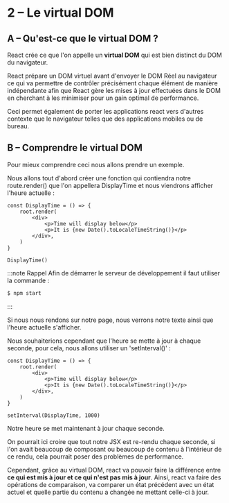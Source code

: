 # 2 – Le virtual DOM

## A – Qu'est-ce que le virtual DOM ?

React crée ce que l'on appelle un **virtual DOM** qui est bien distinct du DOM du navigateur.

React prépare un DOM virtuel avant d'envoyer le DOM Réel au navigateur ce qui va permettre de contrôler précisément chaque élément de manière indépendante afin que React gère les mises à jour effectuées dans le DOM en cherchant à les minimiser pour un gain optimal de performance.

Ceci permet également de porter les applications react vers d'autres contexte que le navigateur telles que des applications mobiles ou de bureau.

## B – Comprendre le virtual DOM

Pour mieux comprendre ceci nous allons prendre un exemple.

Nous allons tout d'abord créer une fonction qui contiendra notre route.render() que l'on appellera DisplayTime et nous viendrons afficher l'heure actuelle :

```tsx title=index.tsx
const DisplayTime = () => {
	root.render(
		<div>
			<p>Time will display below</p>
			<p>It is {new Date().toLocaleTimeString()}</p>
		</div>,
	)
}

DisplayTime()
```

:::note Rappel
Afin de démarrer le serveur de développement il faut utiliser la commande :

```bash
$ npm start
```

:::

Si nous nous rendons sur notre page, nous verrons notre texte ainsi que l'heure actuelle s'afficher.

Nous souhaiterions cependant que l'heure se mette à jour à chaque seconde, pour cela, nous allons utiliser un 'setInterval()' :

```tsx title=index.tsx
const DisplayTime = () => {
	root.render(
		<div>
			<p>Time will display below</p>
			<p>It is {new Date().toLocaleTimeString()}</p>
		</div>,
	)
}

setInterval(DisplayTime, 1000)
```

Notre heure se met maintenant à jour chaque seconde.

On pourrait ici croire que tout notre JSX est re-rendu chaque seconde, si l'on avait beaucoup de composant ou beaucoup de contenu à l'intérieur de ce rendu, cela pourrait poser des problèmes de performance.

Cependant, grâce au virtual DOM, react va pouvoir faire la différence entre **ce qui est mis à jour et ce qui n'est pas mis à jour**. Ainsi, react va faire des opérations de comparaison, va comparer un état précédent avec un état actuel et quelle partie du contenu a changée ne mettant celle-ci à jour.
